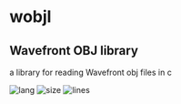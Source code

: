 # wobjl

**Wavefront OBJ library**
---

 a library for reading Wavefront obj files in c
 
 <img alt="lang" src="https://img.shields.io/github/languages/top/bjorneek/wobjl"/>
<img alt="size" src="https://img.shields.io/github/repo-size/bjorneek/wobjl"/>
<img alt="lines" src="https://img.shields.io/tokei/lines/github/bjorneek/wobjl"/>
